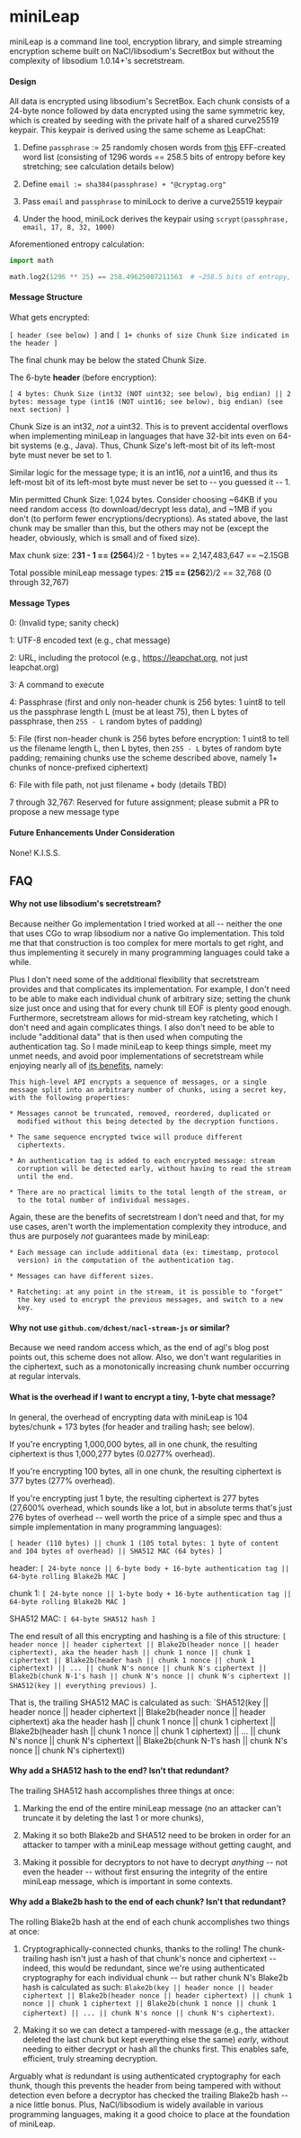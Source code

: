 # miniLeap

miniLeap is a command line tool, encryption library, and simple
streaming encryption scheme built on NaCl/libsodium's SecretBox but
without the complexity of libsodium 1.0.14+'s secretstream.


#### Design

All data is encrypted using libsodium's SecretBox.  Each chunk
consists of a 24-byte nonce followed by data encrypted using the same
symmetric key, which is created by seeding with the private half of a
shared curve25519 keypair.  This keypair is derived using the same
scheme as LeapChat:

1. Define `passphrase` := 25 randomly chosen words from
[this](https://github.com/cryptag/leapchat/blob/c1036ae1eaeb86b9cbdc266fbe309e611b411463/src/data/effWordlist.js)
EFF-created word list (consisting of 1296 words == 258.5 bits of
entropy before key stretching; see calculation details below)

2. Define `email := sha384(passphrase) + "@cryptag.org"`

3. Pass `email` and `passphrase` to miniLock to derive a curve25519 keypair

4. Under the hood, miniLock derives the keypair using `scrypt(passphrase, email, 17, 8, 32, 1000)`


Aforementioned entropy calculation:

```python
import math

math.log2(1296 ** 25) == 258.49625007211563  # ~258.5 bits of entropy, plus we use scrypt for memory-hard key stretching
```


#### Message Structure

What gets encrypted:

`[ header (see below) ]` and `[ 1+ chunks of size Chunk Size indicated in the header ]`

The final chunk may be below the stated Chunk Size.

The 6-byte **header** (before encryption):

`[ 4 bytes: Chunk Size (int32 (NOT uint32; see below), big endian) || 2 bytes: message type (int16 (NOT uint16; see below), big endian) (see next section) ]`

Chunk Size is an int32, _not_ a uint32.  This is to prevent accidental
overflows when implementing miniLeap in languages that have 32-bit
ints even on 64-bit systems (e.g., Java).  Thus, Chunk Size's
left-most bit of its left-most byte must never be set to 1.

Similar logic for the message type; it is an int16, _not_ a uint16,
and thus its left-most bit of its left-most byte must never be set to
-- you guessed it -- 1.

Min permitted Chunk Size: 1,024 bytes.  Consider choosing ~64KB if you
need random access (to download/decrypt less data), and ~1MB if you
don't (to perform fewer encryptions/decryptions).  As stated above,
the last chunk may be smaller than this, but the others may not be
(except the header, obviously, which is small and of fixed size).

Max chunk size: 2**31 - 1 == (256**4)/2 - 1 bytes == 2,147,483,647 == ~2.15GB

Total possible miniLeap message types: 2**15 == (256**2)/2 == 32,768 (0 through 32,767)


#### Message Types

0: (Invalid type; sanity check)

1: UTF-8 encoded text (e.g., chat message)

2: URL, including the protocol (e.g., https://leapchat.org, not just leapchat.org)

3: A command to execute

4: Passphrase (first and only non-header chunk is 256 bytes: 1 uint8 to tell us the passphrase length L (must be at least 75), then L bytes of passphrase, then `255 - L` random bytes of padding)

5: File (first non-header chunk is 256 bytes before encryption: 1 uint8 to tell us the filename length L, then L bytes, then `255 - L` bytes of random byte padding; remaining chunks use the scheme described above, namely 1+ chunks of nonce-prefixed ciphertext)

6: File with file path, not just filename + body (details TBD)

7 through 32,767: Reserved for future assignment; please submit a PR to propose a new message type


#### Future Enhancements Under Consideration

None!  K.I.S.S.


## FAQ

#### Why not use libsodium's secretstream?

Because neither Go implementation I tried worked at all -- neither the
one that uses CGo to wrap libsodium nor a native Go implementation.
This told me that that construction is too complex for mere mortals to
get right, and thus implementing it securely in many programming
languages could take a while.

Plus I don't need some of the additional flexibility that secretstream
provides and that complicates its implementation.  For example, I
don't need to be able to make each individual chunk of arbitrary size;
setting the chunk size just once and using that for every chunk till
EOF is plenty good enough.  Furthermore, secretstream allows for
mid-stream key ratcheting, which I don't need and again complicates
things.  I also don't need to be able to include "additional data"
that is then used when computing the authentication tag.  So I made
miniLeap to keep things simple, meet my unmet needs, and avoid poor
implementations of secretstream while enjoying nearly all of
[its benefits](https://doc.libsodium.org/secret-key_cryptography/secretstream),
namely:

```
This high-level API encrypts a sequence of messages, or a single
message split into an arbitrary number of chunks, using a secret key,
with the following properties:

* Messages cannot be truncated, removed, reordered, duplicated or
  modified without this being detected by the decryption functions.

* The same sequence encrypted twice will produce different
  ciphertexts.

* An authentication tag is added to each encrypted message: stream
  corruption will be detected early, without having to read the stream
  until the end.

* There are no practical limits to the total length of the stream, or
  to the total number of individual messages.
```

Again, these are the benefits of secretstream I don't need and that,
for my use cases, aren't worth the implementation complexity they
introduce, and thus are purposely _not_ guarantees made by miniLeap:

```
* Each message can include additional data (ex: timestamp, protocol
  version) in the computation of the authentication tag.

* Messages can have different sizes.

* Ratcheting: at any point in the stream, it is possible to "forget"
  the key used to encrypt the previous messages, and switch to a new
  key.
```


#### Why not use `github.com/dchest/nacl-stream-js` or similar?

Because we need random access which, as the end of agl's blog post
points out, this scheme does not allow.  Also, we don't want
regularities in the ciphertext, such as a monotonically increasing
chunk number occurring at regular intervals.


#### What is the overhead if I want to encrypt a tiny, 1-byte chat message?

In general, the overhead of encrypting data with miniLeap is 104
bytes/chunk + 173 bytes (for header and trailing hash; see below).

If you're encrypting 1,000,000 bytes, all in one chunk, the resulting
ciphertext is thus 1,000,277 bytes (0.0277% overhead).

If you're encrypting 100 bytes, all in one chunk, the resulting
ciphertext is 377 bytes (277% overhead).

If you're encrypting just 1 byte, the resulting ciphertext is 277
bytes (27,600% overhead, which sounds like a lot, but in absolute
terms that's just 276 bytes of overhead -- well worth the price of a
simple spec and thus a simple implementation in many programming
languages):

`[ header (110 bytes) || chunk 1 (105 total bytes: 1 byte of content and 104 bytes of overhead) || SHA512 MAC (64 bytes) ]`

header: `[ 24-byte nonce || 6-byte body + 16-byte authentication tag || 64-byte rolling Blake2b MAC ]`

chunk 1: `[ 24-byte nonce || 1-byte body + 16-byte authentication tag || 64-byte rolling Blake2b MAC ]`

SHA512 MAC: `[ 64-byte SHA512 hash ]`

The end result of all this encrypting and hashing is a file of this structure: `[ header nonce || header ciphertext || Blake2b(header nonce || header ciphertext), aka the header hash || chunk 1 nonce || chunk 1 ciphertext || Blake2b(header hash || chunk 1 nonce || chunk 1 ciphertext) || ... || chunk N's nonce || chunk N's ciphertext || Blake2b(chunk N-1's hash || chunk N's nonce || chunk N's ciphertext || SHA512(key || everything previous) ]`.

That is, the trailing SHA512 MAC is calculated as such: `SHA512(key || header nonce || header ciphertext || Blake2b(header nonce || header ciphertext) aka the header hash || chunk 1 nonce || chunk 1 ciphertext || Blake2b(header hash || chunk 1 nonce || chunk 1 ciphertext) || ... || chunk N's nonce || chunk N's ciphertext || Blake2b(chunk N-1's hash || chunk N's nonce || chunk N's ciphertext))


#### Why add a SHA512 hash to the end?  Isn't that redundant?

The trailing SHA512 hash accomplishes three things at once:

1. Marking the end of the entire miniLeap message (no an attacker can't truncate it by deleting the last 1 or more chunks),

2. Making it so both Blake2b and SHA512 need to be broken in order for an attacker to tamper with a miniLeap message without getting caught, and

3. Making it possible for decryptors to not have to decrypt _anything_ -- not even the header -- without first ensuring the integrity of the entire miniLeap message, which is important in some contexts.


#### Why add a Blake2b hash to the end of each chunk?  Isn't that redundant?

The rolling Blake2b hash at the end of each chunk accomplishes two things at once:

1. Cryptographically-connected chunks, thanks to the rolling!  The chunk-trailing hash isn't just a hash of that chunk's nonce and ciphertext -- indeed, this would be redundant, since we're using authenticated cryptography for each individual chunk -- but rather chunk N's Blake2b hash is calculated as such: `Blake2b(key || header nonce || header ciphertext || Blake2b(header nonce || header ciphertext) || chunk 1 nonce || chunk 1 ciphertext || Blake2b(chunk 1 nonce || chunk 1 ciphertext) || ... || chunk N's nonce || chunk N's ciphertext)`.

2. Making it so we can detect a tampered-with message (e.g., the attacker deleted the last chunk but kept everything else the same) _early_, without needing to either decrypt or hash all the chunks first.  This enables safe, efficient, truly streaming decryption.

Arguably what _is_ redundant is using authenticated cryptography for
each thunk, though this prevents the header from being tampered with
without detection even before a decryptor has checked the trailing
Blake2b hash -- a nice little bonus.  Plus, NaCl/libsodium is widely
available in various programming languages, making it a good choice to
place at the foundation of miniLeap.
